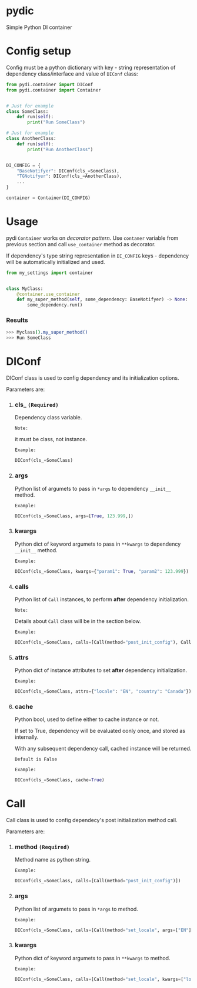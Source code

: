 # pydic
Simple Python DI container

# Config setup

Config must be a python dictionary with key - string representation of dependency class/interface and value of `DIConf` class:

```python
from pydi.container import DIConf
from pydi.container import Container


# Just for example
class SomeClass:
    def run(self):
        print("Run SomeClass")

# Just for example
class AnotherClass:
    def run(self):
        print("Run AnotherClass")


DI_CONFIG = {
    "BaseNotifyer": DIConf(cls_=SomeClass),
    "TGNotifyer": DIConf(cls_=AnotherClass),
    ...
}

container = Container(DI_CONFIG)
```

# Usage
pydi `Container` works on *decorator pattern*. Use `contaner` variable from previous section and call `use_container` method as decorator.

If dependency's type string representation in `DI_CONFIG` keys - dependency will be automatically initialized and used.

```python
from my_settings import container


class MyClass:
    @container.use_container
    def my_super_method(self, some_dependency: BaseNotifyer) -> None:
        some_dependency.run()
```

### Results
```sh
>>> Myclass().my_super_method()
>>> Run SomeClass
```

# DIConf
DIConf class is used to config dependency and its initialization options.

Parameters are:
1. ### cls_ `(Required)`

    Dependency class variable. 
    
    `Note:`
    
    it must be  class, not instance.

    `Example:`
    ```python
    DIConf(cls_=SomeClass)
    ```

2. ### args 
    Python list of argumets to pass in `*args` to dependency `__init__` method.
    
    `Example:`
    ```python
    DIConf(cls_=SomeClass, args=[True, 123.999,])
    ```

3. ### kwargs 
    Python dict of keyword argumets to pass in `**kwargs` to dependency `__init__` method.
    
    `Example:`
    ```python
    DIConf(cls_=SomeClass, kwargs={"param1": True, "param2": 123.999})
    ```

4. ### calls 
    Python list of `Call` instances, to perform **after** dependency initialization.

    `Note:`

    Details about `Call` class will be in the section below.
    
    `Example:`
    ```python
    DIConf(cls_=SomeClass, calls=[Call(method="post_init_config"), Call(method="set_locale", args=["EN"], kwargs={"country": "Canada"})])
    ```

5. ### attrs
    Python dict of instance attributes to set **after** dependency initialization.
        
    `Example:`
    ```python
    DIConf(cls_=SomeClass, attrs={"locale": "EN", "country": "Canada"})
    ```

6. ### cache
    Python bool, used to define either to cache instance or not.

    If set to True, dependency will be evaluated oonly once, and stored as internally.

    With any subsequent dependency call, cached instance will be returned.

    `Default is False` 
        
    `Example:`
    ```python
    DIConf(cls_=SomeClass, cache=True)
    ```


# Call
Call class is used to config dependecy's post initialization method call.

Parameters are:

1. ### method `(Required)`

    Method name as python string.

    `Example:`

    ```python
    DIConf(cls_=SomeClass, calls=[Call(method="post_init_config")])
    ``` 

2. ### args

    Python list of argumets to pass in `*args` to method.

    `Example:`
    ```python
    DIConf(cls_=SomeClass, calls=[Call(method="set_locale", args=["EN"])])
    ```

3. ### kwargs

    Python dict of keyword argumets to pass in `**kwargs` to method.

    `Example:`
    ```python
    DIConf(cls_=SomeClass, calls=[Call(method="set_locale", kwargs=["locale": "EN"])])
    ```